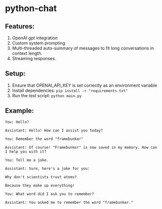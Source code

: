 # python-chat

## Features:

1. OpenAI gpt integration
2. Custom system prompting
3. Multi-threaded auto-summary of messages to fit long conversations in context length.
4. Streaming responses.

## Setup:

1. Ensure that OPENAI_API_KEY is set correctly as an environment variable 
2. Install dependencies: `pip install -r "requirements.txt"`
3. Run the test script: `python main.py`

## Example:

```
You: Hello?

Assistant: Hello! How can I assist you today?

You: Remember the word "framebunker"

Assistant: Of course! "Framebunker" is now saved in my memory. How can I help you with it?

You: Tell me a joke.

Assistant: Sure, here's a joke for you:

Why don't scientists trust atoms?

Because they make up everything!

You: What word did I ask you to remember?

Assistant: You asked me to remember the word "framebunker."
``` 